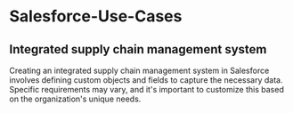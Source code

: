 # Salesforce-Use-Cases

## Integrated supply chain management system 
Creating an integrated supply chain management system in Salesforce involves defining custom objects and fields to capture the necessary data.
Specific requirements may vary, and it's important to customize this based on the organization's unique needs.
